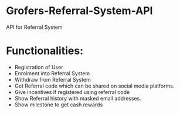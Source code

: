 # Grofers-Referral-System-API
API for Referral System

# Functionalities:
  - Registration of User
  - Enrolment into Referral System
  - Withdraw from Referral System
  - Get Referral code which can be shared on social media platforms.
  - Give incentives if registered using referral code
  - Show Referral history with masked email addresses.
  - Show milestone to get cash rewards
